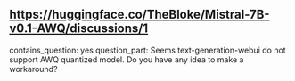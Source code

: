 ## https://huggingface.co/TheBloke/Mistral-7B-v0.1-AWQ/discussions/1

contains_question: yes
question_part: Seems text-generation-webui do not support AWQ quantized model. Do you have any idea to make a workaround?